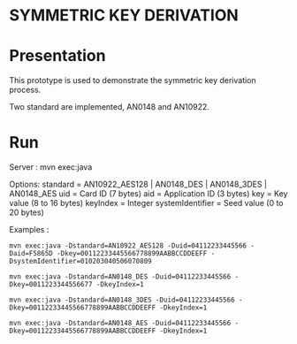 SYMMETRIC KEY DERIVATION
==========

# Presentation
This prototype is used to demonstrate the symmetric key derivation process.

Two standard are implemented, AN0148 and AN10922.

# Run
Server : mvn exec:java

Options:
standard = AN10922_AES128 | AN0148_DES | AN0148_3DES | AN0148_AES
uid = Card ID (7 bytes)
aid = Application ID (3 bytes)
key = Key value (8 to 16 bytes)
keyIndex = Integer
systemIdentifier = Seed value (0 to 20 bytes)

Examples :

    mvn exec:java -Dstandard=AN10922_AES128 -Duid=04112233445566 -Daid=F5865D -Dkey=00112233445566778899AABBCCDDEEFF -DsystemIdentifier=010203040506070809

    mvn exec:java -Dstandard=AN0148_DES -Duid=04112233445566 -Dkey=0011223344556677 -DkeyIndex=1
    
    mvn exec:java -Dstandard=AN0148_3DES -Duid=04112233445566 -Dkey=00112233445566778899AABBCCDDEEFF -DkeyIndex=1
    
    mvn exec:java -Dstandard=AN0148_AES -Duid=04112233445566 -Dkey=00112233445566778899AABBCCDDEEFF -DkeyIndex=1
    
